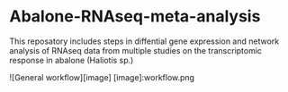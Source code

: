 # Abalone-RNAseq-meta-analysis

This reposatory includes steps in diffential gene expression and network analysis of RNAseq data from multiple studies on the transcriptomic response in abalone (Haliotis sp.)

![General workflow][image]
[image]:workflow.png
